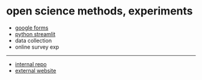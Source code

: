 # open science methods, experiments

- [google forms](https://oscargiver.github.io/exp-kand/web/tjs/)
- [python streamlit](https://osm-exp.streamlit.app/)
- data collection 
- online survey exp

---

- [internal repo](https://github.com/nils-holmberg/osm-exp)
- [external website](https://nils-holmberg.github.io/osm-exp/)








